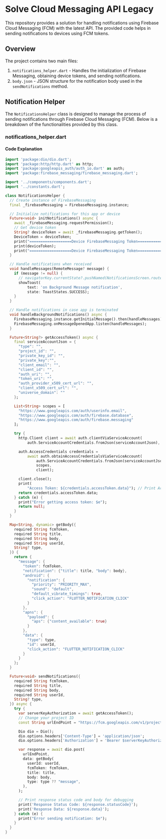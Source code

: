 # Solve Cloud Messaging API Legacy

This repository provides a solution for handling notifications using Firebase Cloud Messaging (FCM) with the latest API. The provided code helps in sending notifications to devices using FCM tokens.

## Overview

The project contains two main files:

1. `notifications_helper.dart` - Handles the initialization of Firebase Messaging, obtaining device tokens, and sending notifications.
2. `body.json` - JSON structure for the notification body used in the `sendNotifications` method.

## Notification Helper

The `NotificationsHelper` class is designed to manage the process of sending notifications through Firebase Cloud Messaging (FCM). Below is a breakdown of the functionalities provided by this class.

### notifications_helper.dart

#### Code Explanation

```dart
import 'package:dio/dio.dart';
import 'package:http/http.dart' as http;
import 'package:googleapis_auth/auth_io.dart' as auth;
import 'package:firebase_messaging/firebase_messaging.dart';

import '../components/components.dart';
import '../constants.dart';

class NotificationsHelper {
  // Create instance of FirebaseMessaging
  final _firebaseMessaging = FirebaseMessaging.instance;

  // Initialize notifications for this app or device
  Future<void> initNotifications() async {
    await _firebaseMessaging.requestPermission();
    // Get device token
    String? deviceToken = await _firebaseMessaging.getToken();
    DeviceToken = deviceToken;
    print("===================Device FirebaseMessaging Token====================");
    print(deviceToken);
    print("===================Device FirebaseMessaging Token====================");
  }

  // Handle notifications when received
  void handleMessages(RemoteMessage? message) {
    if (message != null) {
      // navigatorKey.currentState?.pushNamed(NotificationsScreen.routeName, arguments: message);
      showToast(
          text: 'on Background Message notification',
          state: ToastStates.SUCCESS);
    }
  }

  // Handle notifications in case app is terminated
  void handleBackgroundNotifications() async {
    FirebaseMessaging.instance.getInitialMessage().then(handleMessages);
    FirebaseMessaging.onMessageOpenedApp.listen(handleMessages);
  }

  Future<String?> getAccessToken() async {
    final serviceAccountJson = {
      "type": "",
      "project_id": "",
      "private_key_id": "",
      "private_key":"",
      "client_email": "",
      "client_id": "",
      "auth_uri": "",
      "token_uri": "",
      "auth_provider_x509_cert_url": "",
      "client_x509_cert_url": "",
      "universe_domain": ""
    };

    List<String> scopes = [
      "https://www.googleapis.com/auth/userinfo.email",
      "https://www.googleapis.com/auth/firebase.database",
      "https://www.googleapis.com/auth/firebase.messaging"
    ];

    try {
      http.Client client = await auth.clientViaServiceAccount(
          auth.ServiceAccountCredentials.fromJson(serviceAccountJson), scopes);

      auth.AccessCredentials credentials =
          await auth.obtainAccessCredentialsViaServiceAccount(
              auth.ServiceAccountCredentials.fromJson(serviceAccountJson),
              scopes,
              client);

      client.close();
      print(
          "Access Token: ${credentials.accessToken.data}"); // Print Access Token
      return credentials.accessToken.data;
    } catch (e) {
      print("Error getting access token: $e");
      return null;
    }
  }

  Map<String, dynamic> getBody({
    required String fcmToken,
    required String title,
    required String body,
    required String userId,
    String? type,
  }) {
    return {
      "message": {
        "token": fcmToken,
        "notification": {"title": title, "body": body},
        "android": {
          "notification": {
            "priority": "PRIORITY_MAX",
            "sound": "default",
            "default_vibrate_timings": true,
            "click_action": "FLUTTER_NOTIFICATION_CLICK"
          }
        },
        "apns": {
          "payload": {
            "aps": {"content_available": true}
          }
        },
        "data": {
          "type": type,
          "id": userId,
          "click_action": "FLUTTER_NOTIFICATION_CLICK"
        }
      }
    };
  }

  Future<void> sendNotifications({
    required String fcmToken,
    required String title,
    required String body,
    required String userId,
    String? type,
  }) async {
    try {
      var serverKeyAuthorization = await getAccessToken();
      // Change your project ID
      const String urlEndPoint = "https://fcm.googleapis.com/v1/projects/(YourProjectId)/messages:send";

      Dio dio = Dio();
      dio.options.headers['Content-Type'] = 'application/json';
      dio.options.headers['Authorization'] = 'Bearer $serverKeyAuthorization';

      var response = await dio.post(
        urlEndPoint,
        data: getBody(
          userId: userId,
          fcmToken: fcmToken,
          title: title,
          body: body,
          type: type ?? "message",
        ),
      );

      // Print response status code and body for debugging
      print('Response Status Code: ${response.statusCode}');
      print('Response Data: ${response.data}');
    } catch (e) {
      print("Error sending notification: $e");
    }
  }
}
